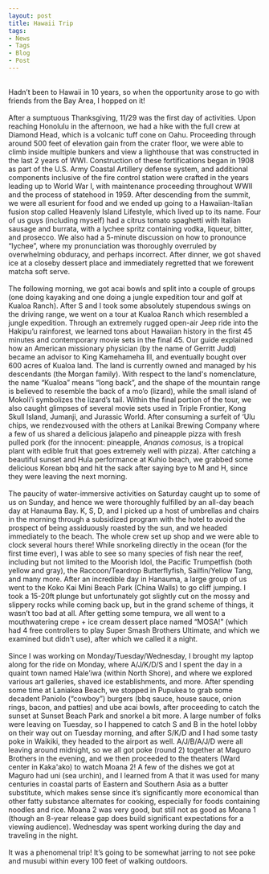 ```yaml
---
layout: post
title: Hawaii Trip
tags:
- News
- Tags
- Blog
- Post
---
```


<br/>
Hadn’t been to Hawaii in 10 years, so when the opportunity arose to go with friends from the Bay Area, I hopped on it!
<br/>
<br/>
After a sumptuous Thanksgiving, 11/29 was the first day of activities. Upon reaching Honolulu in the afternoon, we had a hike with the full crew at Diamond Head, which is a volcanic tuff cone on Oahu. Proceeding through around 500 feet of elevation gain from the crater floor, we were able to climb inside multiple bunkers and view a lighthouse that was constructed in the last 2 years of WWI. Construction of these fortifications began in 1908 as part of the U.S. Army Coastal Artillery defense system, and additional components inclusive of the fire control station were crafted in the years leading up to World War I, with maintenance proceeding throughout WWII and the process of statehood in 1959. After descending from the summit, we were all esurient for food and we ended up going to a Hawaiian-Italian fusion stop called Heavenly Island Lifestyle, which lived up to its name. Four of us guys (including myself) had a citrus tomato spaghetti with Italian sausage and burrata, with a lychee spritz containing vodka, liqueur, bitter, and prosecco. We also had a 5-minute discussion on how to pronounce “lychee”, where my pronunciation was thoroughly overruled by overwhelming obduracy, and perhaps incorrect. After dinner, we got shaved ice at a closeby dessert place and immediately regretted that we forewent matcha soft serve.
<br/>
<br/>
The following morning, we got acai bowls and split into a couple of groups (one doing kayaking and one doing a jungle expedition tour and golf at Kualoa Ranch). After S and I took some absolutely stupendous swings on the driving range, we went on a tour at Kualoa Ranch which resembled a jungle expedition. Through an extremely rugged open-air Jeep ride into the Hakipu’u rainforest, we learned tons about Hawaiian history in the first 45 minutes and contemporary movie sets in the final 45. Our guide explained how an American missionary physician (by the name of Gerritt Judd) became an advisor to King Kamehameha III, and eventually bought over 600 acres of Kualoa land. The land is currently owned and managed by his descendants (the Morgan family). With respect to the land's nomenclature, the name “Kualoa” means “long back”, and the shape of the mountain range is believed to resemble the back of a mo’o (lizard), while the small island of Mokoli’i symbolizes the lizard’s tail. Within the final portion of the tour, we also caught glimpses of several movie sets used in Triple Frontier, Kong Skull Island, Jumanji, and Jurassic World. After consuming a surfeit of ‘Ulu chips, we rendezvoused with the others at Lanikai Brewing Company where a few of us shared a delicious jalapeño and pineapple pizza with fresh pulled pork (for the innocent: pineapple, <i>Ananas comosus</i>, is a tropical plant with edible fruit that goes extremely well with pizza). After catching a beautiful sunset and Hula performance at Kuhio beach, we grabbed some delicious Korean bbq and hit the sack after saying bye to M and H, since they were leaving the next morning.
<br/>
<br/>
The paucity of water-immersive activities on Saturday caught up to some of us on Sunday, and hence we were thoroughly fulfilled by an all-day beach day at Hanauma Bay. K, S, D, and I picked up a host of umbrellas and chairs in the morning through a subsidized program with the hotel to avoid the prospect of being assiduously roasted by the sun, and we headed immediately to the beach. The whole crew set up shop and we were able to clock several hours there! While snorkeling directly in the ocean (for the first time ever), I was able to see so many species of fish near the reef, including but not limited to the Moorish Idol, the Pacific Trumpetfish (both yellow and gray), the Raccoon/Teardrop Butterflyfish, Sailfin/Yellow Tang, and many more. After an incredible day in Hanauma, a large group of us went to the Koko Kai Mini Beach Park (China Walls) to go cliff jumping. I took a 15-20ft plunge but unfortunately got slightly cut on the mossy and slippery rocks while coming back up, but in the grand scheme of things, it wasn’t too bad at all. After getting some tempura, we all went to a mouthwatering crepe + ice cream dessert place named “MOSA!” (which had 4 free controllers to play Super Smash Brothers Ultimate, and which we examined but didn't use), after which we called it a night.
<br/>
<br/>
Since I was working on Monday/Tuesday/Wednesday, I brought my laptop along for the ride on Monday, where A/J/K/D/S and I spent the day in a quaint town named Hale’iwa (within North Shore), and where we explored various art galleries, shaved ice establishments, and more. After spending some time at Laniakea Beach, we stopped in Pupukea to grab some decadent Paniolo (“cowboy”) burgers (bbq sauce, house sauce, onion rings, bacon, and patties) and ube acai bowls, after proceeding to catch the sunset at Sunset Beach Park and snorkel a bit more. A large number of folks were leaving on Tuesday, so I happened to catch S and B in the hotel lobby on their way out on Tuesday morning, and after S/K/D and I had some tasty poke in Waikiki, they headed to the airport as well. A/J/B/A/J/D were all leaving around midnight, so we all got poke (round 2) together at Maguro Brothers in the evening, and we then proceeded to the theaters (Ward center in Kaka'ako) to watch Moana 2! A few of the dishes we got at Maguro had uni (sea urchin), and I learned from A that it was used for many centuries in coastal parts of Eastern and Southern Asia as a butter substitute, which makes sense since it’s significantly more economical than other fatty substance alternates for cooking, especially for foods containing noodles and rice. Moana 2 was very good, but still not as good as Moana 1 (though an 8-year release gap does build significant expectations for a viewing audience). Wednesday was spent working during the day and traveling in the night.
<br/>
<br/>
It was a phenomenal trip! It’s going to be somewhat jarring to not see poke and musubi within every 100 feet of walking outdoors.